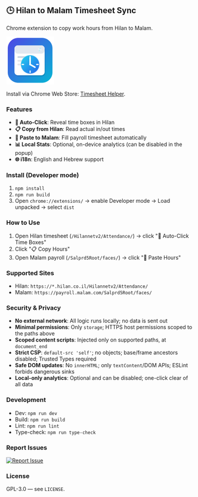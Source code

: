 ## 🕒 Hilan to Malam Timesheet Sync

Chrome extension to copy work hours from Hilan to Malam.

![Extension Icon](src/icons/icon128.png)

Install via Chrome Web Store: [Timesheet Helper](https://chromewebstore.google.com/detail/timesheet-helper/paoakhnbjhhefbnpkopaciggopfncnif).

### Features

- **🔄 Auto-Click**: Reveal time boxes in Hilan
- **📋 Copy from Hilan**: Read actual in/out times
- **📝 Paste to Malam**: Fill payroll timesheet automatically
- **📊 Local Stats**: Optional, on-device analytics (can be disabled in the popup)
- **🌐 i18n**: English and Hebrew support

### Install (Developer mode)

1. `npm install`
2. `npm run build`
3. Open `chrome://extensions/` → enable Developer mode → Load unpacked → select `dist`

### How to Use

1. Open Hilan timesheet (`/Hilannetv2/Attendance/`) → click "🔄 Auto-Click Time Boxes"
2. Click "📋 Copy Hours"
3. Open Malam payroll (`/Salprd5Root/faces/`) → click "📝 Paste Hours"

### Supported Sites

- Hilan: `https://*.hilan.co.il/Hilannetv2/Attendance/`
- Malam: `https://payroll.malam.com/Salprd5Root/faces/`

### Security & Privacy

- **No external network**: All logic runs locally; no data is sent out
- **Minimal permissions**: Only `storage`; HTTPS host permissions scoped to the paths above
- **Scoped content scripts**: Injected only on supported paths, at `document_end`
- **Strict CSP**: `default-src 'self'`; no objects; base/frame ancestors disabled; Trusted Types required
- **Safe DOM updates**: No `innerHTML`; only `textContent`/DOM APIs; ESLint forbids dangerous sinks
- **Local-only analytics**: Optional and can be disabled; one-click clear of all data

### Development

- Dev: `npm run dev`
- Build: `npm run build`
- Lint: `npm run lint`
- Type-check: `npm run type-check`

### Report Issues

[![Report Issue](https://img.shields.io/badge/Report%20Issue-GitHub-red?style=for-the-badge&logo=github)](../../issues/new)

### License

GPL-3.0 — see `LICENSE`.
